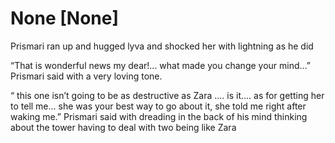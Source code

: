 # None [None]
Prismari ran up and hugged lyva and shocked her with lightning as he did 

“That is wonderful news my dear!... what made you change your mind...” Prismari said with a very loving tone. 

“ this one isn’t going to be as destructive as Zara .... is it.... as for getting her to tell me... she was your best way to go about it, she told me right after waking me.” Prismari said with dreading in the back of his mind thinking about the tower having to deal with two being like Zara
